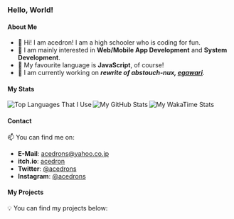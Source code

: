 ### Hello, World!

#### About Me

- 👋 Hi! I am acedron! I am a high schooler who is coding for fun.
- 🧠 I am mainly interested in **Web/Mobile App Development** and **System Development**.
- 💖 My favourite language is **JavaScript**, of course!
- 🔧 I am currently working on ***rewrite of abstouch-nux, [egawari](https://github.com/acedron/egawari)***.

#### My Stats

<img src="https://github-readme-stats.vercel.app/api/top-langs/?username=acedron&theme=gruvbox" align="left" alt="Top Languages That I Use" />
<img src="https://github-readme-stats.vercel.app/api?username=acedron&show_icons=true&theme=gruvbox" align="left" alt="My GitHub Stats" />
<img src="https://github-readme-stats.vercel.app/api/wakatime?username=acedron&theme=gruvbox&layout=compact" alt="My WakaTime Stats" />

#### Contact

📫 You can find me on:

- **E-Mail**: [acedrons@yahoo.co.jp](mailto:acedrons@yahoo.co.jp)
- **itch.io**: [acedron](https://acedrons.itch.io)
- **Twitter**: [@acedrons](https://twitter.com/acedrons)
- **Instagram**: [@acedrons](https://www.instagram.com/acedrons)

#### My Projects

💡 You can find my projects below:
